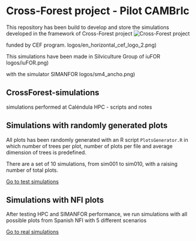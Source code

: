 # Cross-Forest project - Pilot CAMBrIc
This repository has been build to develop and store the simulations developed in the framework of 
Cross-Forest project 
![Cross-Forest project](./logos/logo_CFt.png)

funded by CEF program.
logos/en_horizontal_cef_logo_2.png)

This simulations have been made in Silviculture Group of iuFOR
logos/iuFOR.png)

with the simulator SIMANFOR
logos/sm4_ancho.png)

## CrossForest-simulations
simulations performed at Caléndula HPC - scripts and notes

## Simulations with randomly generated plots
All plots has been randomly generated with an R script `PlotsGenerator.R` in which number of trees per plot, number of plots per file and average dimension of trees is predefined.

There are a set of 10 simulations, from sim001 to sim010, with a raising number of total plots.

[Go to test simulations](./test.simulations/test.simulations.md)


## Simulations with NFI plots

After testing HPC and SIMANFOR performance, we run simulations with all possible plots from Spanish NFI with 5 different scenarios

[Go to real simulations](./real.simulations/real.simulations.md)

